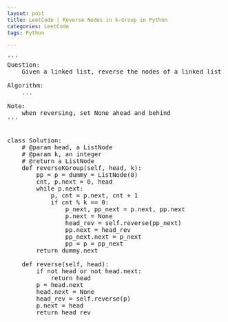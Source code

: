 ```yaml
---
layout: post
title: LeetCode | Reverse Nodes in k-Group in Python
categories: LeetCode
tags: Python

---
```

<!-- import js for mathjax -->
<script src="http://cdn.mathjax.org/mathjax/latest/MathJax.js?config=default"></script>
<script type="text/x-mathjax-config">
MathJax.Hub.Config({
tex2jax: {inlineMath: [['$','$'], ['\\(','\\)']]}
});
</script>


<pre>
'''
Question:
    Given a linked list, reverse the nodes of a linked list k at a time and return its modified list. If the number of nodes is not a multiple of k then left-out nodes in the end should remain as it is. You may not alter the values in the nodes, only nodes itself may be changed. Only constant memory is allowed.

Algorithm:
    ...

Note:
    when reversing, set None ahead and behind
'''


class Solution:
    # @param head, a ListNode
    # @param k, an integer
    # @return a ListNode
    def reverseKGroup(self, head, k):
        pp = p = dummy = ListNode(0)
        cnt, p.next = 0, head
        while p.next:
            p, cnt = p.next, cnt + 1
            if cnt % k == 0:
                p_next, pp_next = p.next, pp.next
                p.next = None
                head_rev = self.reverse(pp_next)
                pp.next = head_rev
                pp_next.next = p_next
                pp = p = pp_next
        return dummy.next

    def reverse(self, head):
        if not head or not head.next:
            return head
        p = head.next
        head.next = None
        head_rev = self.reverse(p)
        p.next = head
        return head_rev
</pre>
